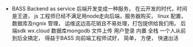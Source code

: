 - BASS 
Backend as service
后端开发变成一种服务， 在云开发的时代，时间是王道， js 工程师已经不满足用node走向后端，服务器购买， linux 配置， 数据库及ngnix 管理， 运维这边高花销且不易处理，打包提供给我们用。 
后端sdk wx.cloud  数据库mongodb 文件上传  用户登录 内置
全栈  一个人从前到后全搞定， 得益于BASS 
向前端工程师试好， 简单， 方便， 快速出活
